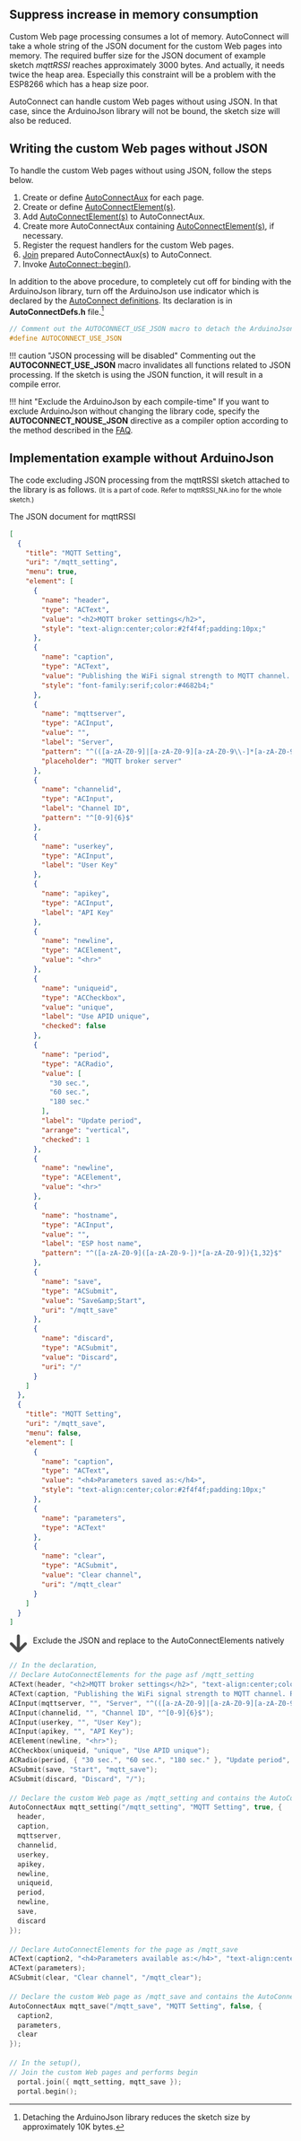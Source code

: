 ## Suppress increase in memory consumption

Custom Web page processing consumes a lot of memory. AutoConnect will take a whole string of the JSON document for the custom Web pages into memory. The required buffer size for the JSON document of example sketch *mqttRSSI* reaches approximately 3000 bytes. And actually, it needs twice the heap area. Especially this constraint will be a problem with the ESP8266 which has a heap size poor.

AutoConnect can handle custom Web pages without using JSON. In that case, since the ArduinoJson library will not be bound, the sketch size will also be reduced.

## Writing the custom Web pages without JSON

To handle the custom Web pages without using JSON, follow the steps below.

1. Create or define [AutoConnectAux](apiaux.md) for each page.
2. Create or define [AutoConnectElement(s)](acelements.md).
3. Add [AutoConnectElement(s)](acelements.md) to AutoConnectAux.
4. Create more AutoConnectAux containing [AutoConnectElement(s)](acelements.md), if necessary.
5. Register the request handlers for the custom Web pages.
6. [Join](api.md#join) prepared AutoConnectAux(s) to AutoConnect.
7. Invoke [AutoConnect::begin()](api.md#begin).

In addition to the above procedure, to completely cut off for binding with the ArduinoJson library, turn off the ArduinoJson use indicator which is declared by the [AutoConnect definitions](api.md#defined-macros). Its declaration is in **AutoConnectDefs.h** file.[^1]

[^1]:Detaching the ArduinoJson library reduces the sketch size by approximately 10K bytes.

```cpp
// Comment out the AUTOCONNECT_USE_JSON macro to detach the ArduinoJson.
#define AUTOCONNECT_USE_JSON
```

!!! caution "JSON processing will be disabled"
    Commenting out the **AUTOCONNECT_USE_JSON** macro invalidates all functions related to JSON processing. If the sketch is using the JSON function, it will result in a compile error.

!!! hint "Exclude the ArduinoJson by each compile-time"
    If you want to exclude ArduinoJson without changing the library code, specify the **AUTOCONNECT_NOUSE_JSON** directive as a compiler option according to the method described in the [FAQ](faq.md#how-do-i-detach-the-ardunojson).

## Implementation example without ArduinoJson

The code excluding JSON processing from the mqttRSSI sketch attached to the library is as follows. <small>(It is a part of code. Refer to mqttRSSI_NA.ino for the whole sketch.)</small>

<i class="fa fa-code"></i> The JSON document for mqttRSSI

```json
[
  {
    "title": "MQTT Setting",
    "uri": "/mqtt_setting",
    "menu": true,
    "element": [
      {
        "name": "header",
        "type": "ACText",
        "value": "<h2>MQTT broker settings</h2>",
        "style": "text-align:center;color:#2f4f4f;padding:10px;"
      },
      {
        "name": "caption",
        "type": "ACText",
        "value": "Publishing the WiFi signal strength to MQTT channel. RSSI value of ESP8266 to the channel created on ThingSpeak",
        "style": "font-family:serif;color:#4682b4;"
      },
      {
        "name": "mqttserver",
        "type": "ACInput",
        "value": "",
        "label": "Server",
        "pattern": "^(([a-zA-Z0-9]|[a-zA-Z0-9][a-zA-Z0-9\\-]*[a-zA-Z0-9])\\.)*([A-Za-z0-9]|[A-Za-z0-9][A-Za-z0-9\\-]*[A-Za-z0-9])$",
        "placeholder": "MQTT broker server"
      },
      {
        "name": "channelid",
        "type": "ACInput",
        "label": "Channel ID",
        "pattern": "^[0-9]{6}$"
      },
      {
        "name": "userkey",
        "type": "ACInput",
        "label": "User Key"
      },
      {
        "name": "apikey",
        "type": "ACInput",
        "label": "API Key"
      },
      {
        "name": "newline",
        "type": "ACElement",
        "value": "<hr>"
      },
      {
        "name": "uniqueid",
        "type": "ACCheckbox",
        "value": "unique",
        "label": "Use APID unique",
        "checked": false
      },
      {
        "name": "period",
        "type": "ACRadio",
        "value": [
          "30 sec.",
          "60 sec.",
          "180 sec."
        ],
        "label": "Update period",
        "arrange": "vertical",
        "checked": 1
      },
      {
        "name": "newline",
        "type": "ACElement",
        "value": "<hr>"
      },
      {
        "name": "hostname",
        "type": "ACInput",
        "value": "",
        "label": "ESP host name",
        "pattern": "^([a-zA-Z0-9]([a-zA-Z0-9-])*[a-zA-Z0-9]){1,32}$"
      },
      {
        "name": "save",
        "type": "ACSubmit",
        "value": "Save&amp;Start",
        "uri": "/mqtt_save"
      },
      {
        "name": "discard",
        "type": "ACSubmit",
        "value": "Discard",
        "uri": "/"
      }
    ]
  },
  {
    "title": "MQTT Setting",
    "uri": "/mqtt_save",
    "menu": false,
    "element": [
      {
        "name": "caption",
        "type": "ACText",
        "value": "<h4>Parameters saved as:</h4>",
        "style": "text-align:center;color:#2f4f4f;padding:10px;"
      },
      {
        "name": "parameters",
        "type": "ACText"
      },
      {
        "name": "clear",
        "type": "ACSubmit",
        "value": "Clear channel",
        "uri": "/mqtt_clear"
      }
    ]
  }
]
```
<span style="margin-right:6px;margin-top:2px;"><img align="middle" width="32" height="32" src="images/arrow_down.png"></span><i class="fa fa-code"></i> Exclude the JSON and replace to the AutoConnectElements natively

```cpp
// In the declaration,
// Declare AutoConnectElements for the page asf /mqtt_setting
ACText(header, "<h2>MQTT broker settings</h2>", "text-align:center;color:#2f4f4f;padding:10px;");
ACText(caption, "Publishing the WiFi signal strength to MQTT channel. RSSI value of ESP8266 to the channel created on ThingSpeak", "font-family:serif;color:#4682b4;");
ACInput(mqttserver, "", "Server", "^(([a-zA-Z0-9]|[a-zA-Z0-9][a-zA-Z0-9\\-]*[a-zA-Z0-9])\\.)*([A-Za-z0-9]|[A-Za-z0-9][A-Za-z0-9\\-]*[A-Za-z0-9])$", "MQTT broker server");
ACInput(channelid, "", "Channel ID", "^[0-9]{6}$");
ACInput(userkey, "", "User Key");
ACInput(apikey, "", "API Key");
ACElement(newline, "<hr>");
ACCheckbox(uniqueid, "unique", "Use APID unique");
ACRadio(period, { "30 sec.", "60 sec.", "180 sec." }, "Update period", AC_Vertical, 1);
ACSubmit(save, "Start", "mqtt_save");
ACSubmit(discard, "Discard", "/");

// Declare the custom Web page as /mqtt_setting and contains the AutoConnectElements
AutoConnectAux mqtt_setting("/mqtt_setting", "MQTT Setting", true, {
  header,
  caption,
  mqttserver,
  channelid,
  userkey,
  apikey,
  newline,
  uniqueid,
  period,
  newline,
  save,
  discard
});

// Declare AutoConnectElements for the page as /mqtt_save
ACText(caption2, "<h4>Parameters available as:</h4>", "text-align:center;color:#2f4f4f;padding:10px;");
ACText(parameters);
ACSubmit(clear, "Clear channel", "/mqtt_clear");

// Declare the custom Web page as /mqtt_save and contains the AutoConnectElements
AutoConnectAux mqtt_save("/mqtt_save", "MQTT Setting", false, {
  caption2,
  parameters,
  clear
});

// In the setup(),
// Join the custom Web pages and performs begin
  portal.join({ mqtt_setting, mqtt_save });
  portal.begin();
```